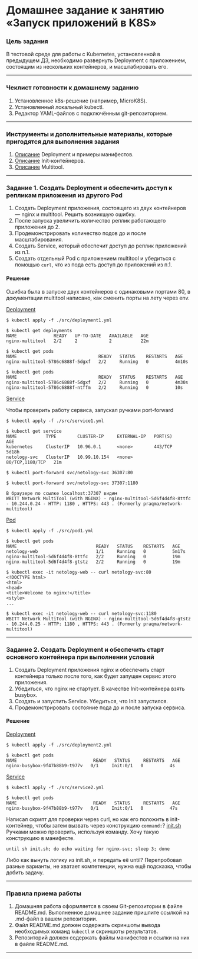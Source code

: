 # Домашнее задание к занятию «Запуск приложений в K8S»

### Цель задания

В тестовой среде для работы с Kubernetes, установленной в предыдущем ДЗ, необходимо развернуть Deployment с приложением, состоящим из нескольких контейнеров, и масштабировать его.

------

### Чеклист готовности к домашнему заданию

1. Установленное k8s-решение (например, MicroK8S).
2. Установленный локальный kubectl.
3. Редактор YAML-файлов с подключённым git-репозиторием.

------

### Инструменты и дополнительные материалы, которые пригодятся для выполнения задания

1. [Описание](https://kubernetes.io/docs/concepts/workloads/controllers/deployment/) Deployment и примеры манифестов.
2. [Описание](https://kubernetes.io/docs/concepts/workloads/pods/init-containers/) Init-контейнеров.
3. [Описание](https://github.com/wbitt/Network-MultiTool) Multitool.

------

### Задание 1. Создать Deployment и обеспечить доступ к репликам приложения из другого Pod

1. Создать Deployment приложения, состоящего из двух контейнеров — nginx и multitool. Решить возникшую ошибку.
2. После запуска увеличить количество реплик работающего приложения до 2.
3. Продемонстрировать количество подов до и после масштабирования.
4. Создать Service, который обеспечит доступ до реплик приложений из п.1.
5. Создать отдельный Pod с приложением multitool и убедиться с помощью `curl`, что из пода есть доступ до приложений из п.1.

#### Решение
Ошибка была в запуске двух контейнеров с одинаковыми портами 80, в документации multitool написано, как сменить порты на лету через env.

[Deployment](src/deployment1.yml)

```
$ kubectl apply -f ./src/deployment1.yml

$ kubectl get deployments
NAME              READY   UP-TO-DATE   AVAILABLE   AGE
nginx-multitool   2/2     2            2           22m

$ kubectl get pods
NAME                               READY   STATUS    RESTARTS   AGE
nginx-multitool-5786c6888f-5dgxf   2/2     Running   0          4m10s

$ kubectl get pods
NAME                               READY   STATUS    RESTARTS   AGE
nginx-multitool-5786c6888f-5dgxf   2/2     Running   0          4m30s
nginx-multitool-5786c6888f-ntffm   2/2     Running   0          10s
```

[Service](src/service1.yml)

Чтобы проверить работу сервиса, запускал ручками port-forward
```
$ kubectl apply -f ./src/service1.yml

$ kubectl get service
NAME           TYPE        CLUSTER-IP     EXTERNAL-IP   PORT(S)           AGE
kubernetes     ClusterIP   10.96.0.1      <none>        443/TCP           5d18h
netology-svc   ClusterIP   10.99.10.154   <none>        80/TCP,1180/TCP   21m

$ kubectl port-forward svc/netology-svc 36307:80

$ kubectl port-forward svc/netology-svc 37307:1180

В браузере по ссылке localhost:37307 видим
WBITT Network MultiTool (with NGINX) - nginx-multitool-5d6f4d4f8-8ttfc - 10.244.0.24 - HTTP: 1180 , HTTPS: 443 . (Formerly praqma/network-multitool)

```

[Pod](src/pod1.yml)

```
$ kubectl apply -f ./src/pod1.yml

$ kubectl get pods
NAME                              READY   STATUS    RESTARTS   AGE
netology-web                      1/1     Running   0          5m17s
nginx-multitool-5d6f4d4f8-8ttfc   2/2     Running   0          19m
nginx-multitool-5d6f4d4f8-gtstz   2/2     Running   0          19m

$ kubectl exec -it netology-web -- curl netology-svc:80
<!DOCTYPE html>
<html>
<head>
<title>Welcome to nginx!</title>
<style>
...

$ kubectl exec -it netology-web -- curl netology-svc:1180
WBITT Network MultiTool (with NGINX) - nginx-multitool-5d6f4d4f8-gtstz - 10.244.0.25 - HTTP: 1180 , HTTPS: 443 . (Formerly praqma/network-multitool)
```

------

### Задание 2. Создать Deployment и обеспечить старт основного контейнера при выполнении условий

1. Создать Deployment приложения nginx и обеспечить старт контейнера только после того, как будет запущен сервис этого приложения.
2. Убедиться, что nginx не стартует. В качестве Init-контейнера взять busybox.
3. Создать и запустить Service. Убедиться, что Init запустился.
4. Продемонстрировать состояние пода до и после запуска сервиса.


#### Решение

[Deployment](src/deployment2.yml)

```
$ kubectl apply -f ./src/deployment2.yml

$ kubectl get pods
NAME                             READY   STATUS     RESTARTS   AGE
nginx-busybox-9f47b88b9-t977v   0/1     Init:0/1   0          4s
```

[Service](src/service2.yml)

```
$ kubectl apply -f ./src/service2.yml

$ kubectl get pods
NAME                             READY   STATUS     RESTARTS   AGE
nginx-busybox-9f47b88b9-t977v   0/1     Init:0/1   0          47s
```

Написал скрипт для проверки через curl, но как его положить в init-контейнер, чтобы затем вызвать через конструкцию `command:`?
[init.sh](src/init.sh)
Ручками можно проверить, используя команду. Хочу такую конструкцию в манифесте.
```
until sh init.sh; do echo waiting for nginx-svc; sleep 3; done
```

Либо как вынуть логику из init.sh, и передать её until? Перепробовал разные варианты, не хватает компетенции, нужна ещё подсказка, чтобы добить задачу.

------

### Правила приема работы

1. Домашняя работа оформляется в своем Git-репозитории в файле README.md. Выполненное домашнее задание пришлите ссылкой на .md-файл в вашем репозитории.
2. Файл README.md должен содержать скриншоты вывода необходимых команд `kubectl` и скриншоты результатов.
3. Репозиторий должен содержать файлы манифестов и ссылки на них в файле README.md.

------
